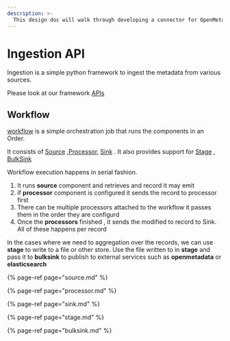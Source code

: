 ```yaml
---
description: >-
  This design doc will walk through developing a connector for OpenMetadata
---
```



# Ingestion API

Ingestion is a simple python framework to ingest the metadata from various sources.

Please look at our framework [APIs](https://github.com/open-metadata/OpenMetadata/tree/main/ingestion/src/metadata/ingestion/api)


## Workflow

[workflow](https://github.com/open-metadata/OpenMetadata/blob/main/ingestion/src/metadata/ingestion/api/workflow.py) is a simple orchestration job that runs the components in an Order.

It consists of [Source](./source.md) ,[Processor](./processor.md), [Sink](./sink.md) .  It also provides support for [Stage](./stage.md) , [BulkSink](./bulksink.md)

Workflow execution happens in serial fashion.

1. It runs **source** component and retrieves and record it may emit
2. if **processor** component is configured it sends the record to processor first
3. There can be multiple processors attached to the workflow it passes them in the order they are configurd
4. Once the **processors** finished , it sends the modified to record to Sink. All of these happens per record

In the cases where we need to aggregation over the records, we can use **stage** to write to a file or other store. Use the file written to in **stage** and pass it to **bulksink** to publish to external services such as **openmetadata** or **elasticsearch**



{% page-ref page="source.md" %}

{% page-ref page="processor.md" %}

{% page-ref page="sink.md" %}

{% page-ref page="stage.md" %}

{% page-ref page="bulksink.md" %}





